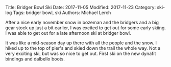 Title: Bridger Bowl Ski
Date: 2017-11-05
Modified: 2017-11-23
Category: ski-log
Tags: bridger bowl, ski
Authors: Michael Lerch

After a nice early november snow in bozeman and the bridgers and a big gear
stock up just a bit earlier, I was excited to get out for some early skiing.  I
was able to get out for a late afternoon ski at bridger bowl.

It was like a mid-season day up there with all the people and the snow.  I
hiked up to the top of pier's and skied down the trail the whole way.  Not a
very exciting ski, but was so nice to get out.  First ski on the new dynafit
bindings and dalbello boots.


